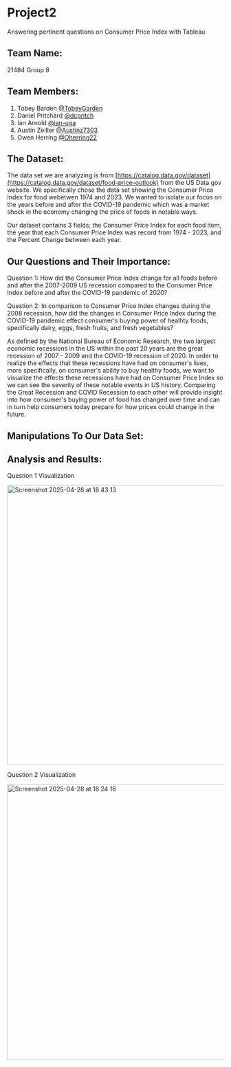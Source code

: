 # Project2
Answering pertinent questions on Consumer Price Index with Tableau

## Team Name: 
21484 Group 8

## Team Members:

1) Tobey Barden [@TobeyGarden](https://github.com/TobeyGarden/Project1/edit/main/README.md)
2) Daniel Pritchard [@dcpritch](https://github.com/TobeyGarden/Project1/edit/main/README.md)
3) Ian Arnold [@ian-uga](https://github.com/TobeyGarden/Project1/edit/main/README.md)
4) Austin Zeiller [@Austinz7303](https://github.com/TobeyGarden/Project1/edit/main/README.md)
5) Owen Herring [@Oherring22](https://github.com/TobeyGarden/Project1/edit/main/README.md)

## The Dataset: 

The data set we are analyzing is from [https://catalog.data.gov/dataset](https://catalog.data.gov/dataset/food-price-outlook) from the US Data gov website. We specifically chose the data set showing the Consumer Price Index for food webetwen 1974 and 2023. We wanted to isolate our focus on the years before and after the COVID-19 pandemic which was a market shock in the economy changing the price of foods in notable ways. 

Our dataset contains 3 fields; the Consumer Price Index for each food item, the year that each Consumer Price Index was record from 1974 - 2023, and the Percent Change between each year. 

## Our Questions and Their Importance:

Question 1: How did the Consumer Price Index change for all foods before and after the 2007-2009 US recession compared to the Consumer Price Index before and after the COVID-19 pandemic of 2020?

Question 2: In comparison to Consumer Price Index changes during the 2008 recession, how did the changes in Consumer Price Index during the COVID-19 pandemic effect consumer's buying power of healhty foods, specifically dairy, eggs, fresh fruits, and fresh vegetables?

As defined by the National Bureau of Economic Research, the two largest economic recessions in the US within the past 20 years are the great recession of 2007 - 2009 and the COVID-19 recession of 2020. In order to realize the effects that these recessions have had on consumer's lives, more specifically, on consumer's ability to buy healthy foods, we want to visualize the effects these recessions have had on Consumer Price Index so we can see the severity of these notable events in US history. Comparing the Great Recession and COVID Recession to each other will provide insight into how consumer's buying power of food has changed over time and can in turn help consumers today prepare for how prices could change in the future.

## Manipulations To Our Data Set:

## Analysis and Results:
Question 1 Visualization

<img width="651" alt="Screenshot 2025-04-28 at 18 43 13" src="https://github.com/user-attachments/assets/9250d220-8b8d-4835-ba09-5a69344dc1c1" />


Question 2 Visualization 

<img width="642" alt="Screenshot 2025-04-28 at 18 24 16" src="https://github.com/user-attachments/assets/ed520bea-5cdd-4f0c-99ca-e75b388ee5b3" />

